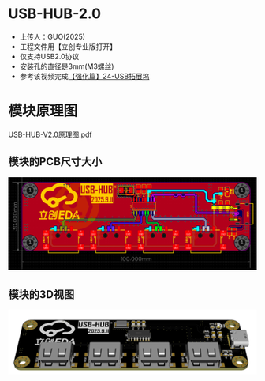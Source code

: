# USB-HUB-2.0

- 上传人：GUO(2025)
- 工程文件用【立创专业版打开】
- 仅支持USB2.0协议
- 安装孔的直径是3mm(M3螺丝)
- 参考该视频完成[【强化篇】24-USB拓展坞](https://www.bilibili.com/video/BV1At421h7Ui?spm_id_from=333.788.videopod.episodes&vd_source=97690bfc4e901b939b3c3dd7d38be1ee&p=25)


# 模块原理图

[USB-HUB-V2.0原理图.pdf](https://github.com/CSUST-IOTQRS/PCB-Design/blob/main/USB-HUB-2.0/USB-HUB-V2.0%E5%8E%9F%E7%90%86%E5%9B%BE.pdf)

## 模块的PCB尺寸大小

![USB-HUB-V2.0PCB-尺寸图.png](https://github.com/CSUST-IOTQRS/PCB-Design/blob/main/USB-HUB-2.0/USB-HUB-V2.0PCB-%E5%B0%BA%E5%AF%B8%E5%9B%BE.png)

## 模块的3D视图

![USB-HUB-V2.0PCB-3D视图.png](https://github.com/CSUST-IOTQRS/PCB-Design/blob/main/USB-HUB-2.0/USB-HUB-V2.0PCB-3D%E8%A7%86%E5%9B%BE.png)
